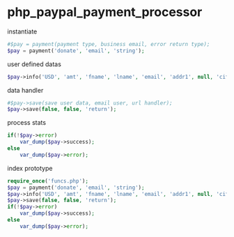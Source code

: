 # php_paypal_payment_processor

instantiate
```php
#$pay = payment(payment type, business email, error return type);
$pay = payment('donate', 'email', 'string');
```

user defined datas
```php
$pay->info('USD', 'amt', 'fname', 'lname', 'email', 'addr1', null, 'city', 'tx', 'zip', 'country', 'phone', null, null);
```

data handler
```php
#$pay->save(save user data, email user, url handler);
$pay->save(false, false, 'return');
```

process stats
```php
if(!$pay->error)
	var_dump($pay->success);
else
	var_dump($pay->error);
```

index prototype
```php
require_once('funcs.php');
$pay = payment('donate', 'email', 'string');
$pay->info('USD', 'amt', 'fname', 'lname', 'email', 'addr1', null, 'city', 'tx', 'zip', 'country', 'phone', null, null);
$pay->save(false, false, 'return');
if(!$pay->error)
	var_dump($pay->success);
else
	var_dump($pay->error);
```

